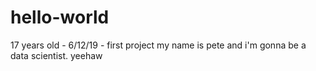 # hello-world
17 years old - 6/12/19 - first project
my name is pete and i'm gonna be a data scientist.
yeehaw
